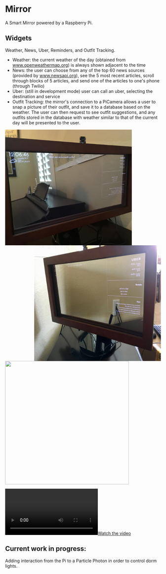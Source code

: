 # Mirror
A Smart Mirror powered by a Raspberry Pi. 

## Widgets 
Weather, News, Uber, Reminders, and Outfit Tracking.
- Weather: the current weather of the day (obtained from www.openweathermap.org) is always shown adjacent to the time
- News: the user can choose from any of the top 60 news sources (provided by www.newsapi.org), see the 5 most recent articles, scroll through blocks of 5 articles, and send one of the articles to one's phone (through Twilio)
- Uber: (still in development mode) user can call an uber, selecting the destination and service
- Outfit Tracking: the mirror's connection to a PiCamera allows a user to snap a picture of their outfit, and save it to a database based on the weather. The user can then request to see outfit suggestions, and any outfits stored in the database with weather similar to that of the current day will be presented to the user. 

<img align="left" width="410" height="375" src="https://github.com/ajoann/Mirror/blob/master/img/mirror_left.JPG">
<img align="right" width="410" height="375" src="https://github.com/ajoann/Mirror/blob/master/img/mirror_right.jpg">

<img align="center" width="400" height="400" src="https://github.com/ajoann/Mirror/blob/master/img/demo.mov">

[![Watch the video](https://github.com/ajoann/Mirror/blob/master/img/demo.mov)](https://github.com/ajoann/Mirror/blob/master/img/demo.mov)

## Current work in progress:
Adding interaction from the Pi to a Particle Photon in order to control dorm lights. 
